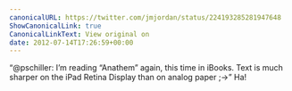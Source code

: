 ```yaml
---
canonicalURL: https://twitter.com/jmjordan/status/224193285281947648
ShowCanonicalLink: true
CanonicalLinkText: View original on
date: 2012-07-14T17:26:59+00:00
---
```

“@pschiller: I’m reading “Anathem” again, this time in iBooks. Text is much sharper on the iPad Retina Display than on analog paper ;-&gt;” Ha!